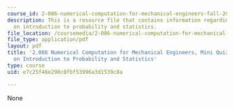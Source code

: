 ```yaml
---
course_id: 2-086-numerical-computation-for-mechanical-engineers-fall-2014
description: This is a resource file that contains information regarding nutshell
  on introduction to probability and statistics.
file_location: /coursemedia/2-086-numerical-computation-for-mechanical-engineers-fall-2014/e7c25f46e290c0fbf53996a3d1539c8a_MIT2_086F14_MiniQuiz2.pdf
file_type: application/pdf
layout: pdf
title: '2.086 Numerical Computation for Mechanical Engineers, Mini Quiz 2: Nutshell
  on Introduction to Probability and Statistics'
type: course
uid: e7c25f46e290c0fbf53996a3d1539c8a

---
```

None
